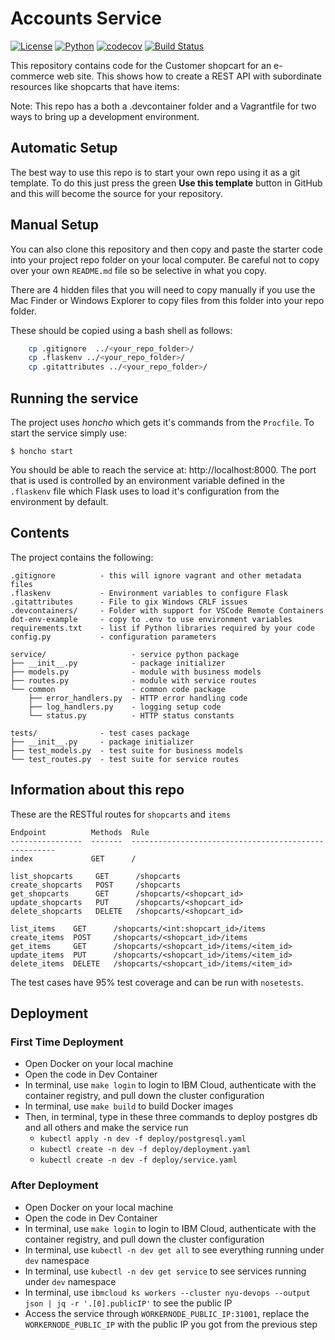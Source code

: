 # Accounts Service

[![License](https://img.shields.io/badge/License-Apache_2.0-blue.svg)](https://opensource.org/licenses/Apache-2.0)
[![Python](https://img.shields.io/badge/Language-Python-blue.svg)](https://python.org/)
[![codecov](https://codecov.io/gh/CSCI-GA-2820-SP23-001/shopcarts/branch/master/graph/badge.svg?token=451S6FLDI3)](https://codecov.io/gh/CSCI-GA-2820-SP23-001/shopcarts)
[![Build Status](https://github.com/CSCI-GA-2820-SP23-001/shopcarts/actions/workflows/tdd.yml/badge.svg)](https://github.com/CSCI-GA-2820-SP23-001/shopcarts/actions)

This repository contains  code for the Customer shopcart for an e-commerce web site. This shows how to create a REST API with subordinate resources like shopcarts that have items:

Note: This repo has a both a .devcontainer folder and a Vagrantfile for two ways to bring up a development environment.

## Automatic Setup

The best way to use this repo is to start your own repo using it as a git template. To do this just press the green **Use this template** button in GitHub and this will become the source for your repository.

## Manual Setup

You can also clone this repository and then copy and paste the starter code into your project repo folder on your local computer. Be careful not to copy over your own `README.md` file so be selective in what you copy.

There are 4 hidden files that you will need to copy manually if you use the Mac Finder or Windows Explorer to copy files from this folder into your repo folder.

These should be copied using a bash shell as follows:

```bash
    cp .gitignore  ../<your_repo_folder>/
    cp .flaskenv ../<your_repo_folder>/
    cp .gitattributes ../<your_repo_folder>/
```

## Running the service

The project uses *honcho* which gets it's commands from the `Procfile`. To start the service simply use:

```shell
$ honcho start
```

You should be able to reach the service at: http://localhost:8000. The port that is used is controlled by an environment variable defined in the `.flaskenv` file which Flask uses to load it's configuration from the environment by default.

## Contents

The project contains the following:

```text
.gitignore          - this will ignore vagrant and other metadata files
.flaskenv           - Environment variables to configure Flask
.gitattributes      - File to gix Windows CRLF issues
.devcontainers/     - Folder with support for VSCode Remote Containers
dot-env-example     - copy to .env to use environment variables
requirements.txt    - list if Python libraries required by your code
config.py           - configuration parameters

service/                   - service python package
├── __init__.py            - package initializer
├── models.py              - module with business models
├── routes.py              - module with service routes
└── common                 - common code package
    ├── error_handlers.py  - HTTP error handling code
    ├── log_handlers.py    - logging setup code
    └── status.py          - HTTP status constants

tests/              - test cases package
├── __init__.py     - package initializer
├── test_models.py  - test suite for business models
└── test_routes.py  - test suite for service routes
```

## Information about this repo
These are the RESTful routes for `shopcarts` and `items`
```
Endpoint          Methods  Rule
----------------  -------  -----------------------------------------------------
index             GET      /

list_shopcarts     GET      /shopcarts
create_shopcarts   POST     /shopcarts
get_shopcarts      GET      /shopcarts/<shopcart_id>
update_shopcarts   PUT      /shopcarts/<shopcart_id>
delete_shopcarts   DELETE   /shopcarts/<shopcart_id>

list_items    GET      /shopcarts/<int:shopcart_id>/items
create_items  POST     /shopcarts/<shopcart_id>/items
get_items     GET      /shopcarts/<shopcart_id>/items/<item_id>
update_items  PUT      /shopcarts/<shopcart_id>/items/<item_id>
delete_items  DELETE   /shopcarts/<shopcart_id>/items/<item_id>
```

The test cases have 95% test coverage and can be run with `nosetests`.


## Deployment

### First Time Deployment
* Open Docker on your local machine
* Open the code in Dev Container
* In terminal, use `make login` to login to IBM Cloud, authenticate with the container registry, and pull down the cluster configuration
* In terminal, use `make build` to build Docker images
* Then, in terminal, type in these three commands to deploy postgres db and all others and make the service run
  * `kubectl apply -n dev -f deploy/postgresql.yaml`
  * `kubectl create -n dev -f deploy/deployment.yaml`
  * `kubectl create -n dev -f deploy/service.yaml`

### After Deployment
* Open Docker on your local machine
* Open the code in Dev Container
* In terminal, use `make login` to login to IBM Cloud, authenticate with the container registry, and pull down the cluster configuration
* In terminal, use `kubectl -n dev get all` to see everything running under `dev` namespace
* In terminal, use `kubectl -n dev get service` to see services running under `dev` namespace
* In terminal, use `ibmcloud ks workers --cluster nyu-devops --output json | jq -r '.[0].publicIP'` to see the public IP
* Access the service through `WORKERNODE_PUBLIC_IP:31001`, replace the `WORKERNODE_PUBLIC_IP` with the public IP you got from the previous step
